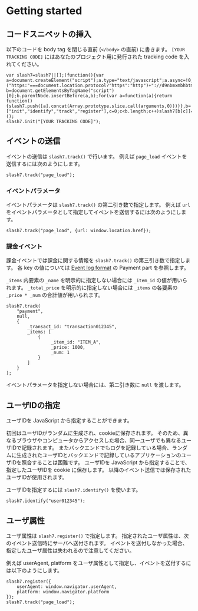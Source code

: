 # Getting started

## コードスニペットの挿入

以下のコードを body tag を閉じる直前 (`</body>` の直前) に書きます。
`[YOUR TRACKING CODE]` にはあなたのプロジェクト用に発行された tracking code を入れてください。

````
var slash7=slash7||[];(function(){var a=document.createElement("script");a.type="text/javascript";a.async=!0;a.src=("https:"===document.location.protocol?"https":"http")+"://d9nbmxmbhbtmj.cloudfront.net/v1/slash7.min.js";var b=document.getElementsByTagName("script")[0];b.parentNode.insertBefore(a,b);for(var a=function(a){return function(){slash7.push([a].concat(Array.prototype.slice.call(arguments,0)))}},b=["init","identify","track","register"],c=0;c<b.length;c++)slash7[b[c]]=a(b[c])})();
slash7.init("[YOUR TRACKING CODE]");
````

## イベントの送信

イベントの送信は `slash7.track()` で行います。
例えば `page_load` イベントを送信するには次のようにします。

````
slash7.track("page_load");
````

### イベントパラメータ

イベントパラメータは `slash7.track()` の第二引き数で指定します。
例えば `url` をイベントパラメータとして指定してイベントを送信するには次のようにします。

````
slash7.track("page_load", {url: window.location.href});
````

### 課金イベント

課金イベントでは課金に関する情報を `slash7.track()` の第三引き数で指定します。
各 key の値については
[Event log format](https://p-lucky.atlassian.net/wiki/display/PUB/Event+log+format)
の Payment part を参照します。

`_items` 内要素の `_name` を明示的に指定しない場合には `_item_id` の値が用いられます。
`_total_price` を明示的に指定しない場合には `_items` の各要素の `_price * _num` の合計値が用いられます。

````
slash7.track(
    "payment",
    null,
    {
        _transact_id: "transaction012345",
        _items: [
            {
                 _item_id: "ITEM_A",
                 _price: 1000,
                 _num: 1
            }
        ]
    }
);
````

イベントパラメータを指定しない場合には、第二引き数に `null` を渡します。

## ユーザIDの指定

ユーザIDを JavaScript から指定することができます。

初回はユーザIDがランダムに生成され、cookieに保存されます。
そのため、異なるブラウザやコンピュータからアクセスした場合、同一ユーザでも異なるユーザIDで記録されます。
またバックエンドでもログを記録している場合、ランダムに生成されたユーザIDとバックエンドで記録しているアプリケーションのユーザIDを照合することは困難です。
ユーザIDを JavaScript から指定することで、指定したユーザIDを cookie に保存します。
以降のイベント送信では保存されたユーザIDが使用されます。

ユーザIDを指定するには `slash7.identify()` を使います。

````
slash7.identify("user012345");
````

## ユーザ属性

ユーザ属性は `slash7.register()` で指定します。
指定されたユーザ属性は、次のイベント送信時にサーバへ送付されます。
イベントを送付しなかった場合、指定したユーザ属性は失われるので注意してください。

例えば userAgent, platform をユーザ属性として指定し、イベントを送付するには以下のようにします。

````
slash7.register({
    userAgent: window.navigator.userAgent,
    platform: window.navigator.platform
});
slash7.track("page_load");
````

